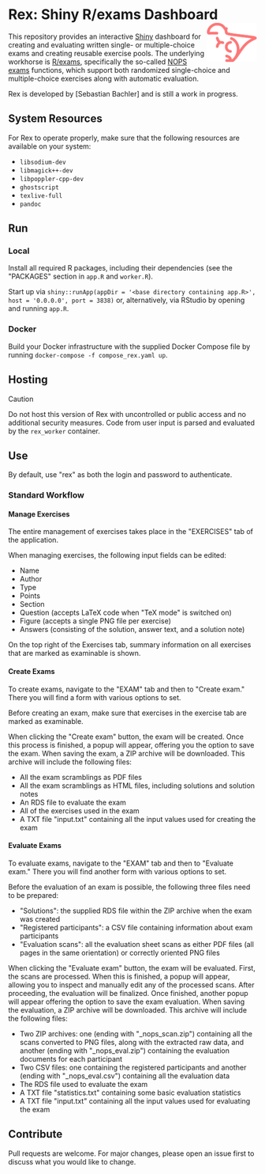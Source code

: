# Rex: Shiny R/exams Dashboard <img src="https://raw.githubusercontent.com/guesswho1234/Rex/main/www/logo.svg" align="right" alt="Rex logo" width="20%" />

This repository provides an interactive [Shiny](https://shiny.posit.co/) dashboard for creating and evaluating written single- or multiple-choice exams and creating reusable exercise pools. The underlying workhorse is [R/exams](https://www.R-exams.org/), specifically the so-called [NOPS exams](https://www.R-exams.org/tutorials/exams2nops/) functions, which support both randomized single-choice and multiple-choice exercises along with automatic evaluation.

Rex is developed by [Sebastian Bachler] and is still a work in progress.

## System Resources

For Rex to operate properly, make sure that the following resources are available on your system:

- `libsodium-dev`
- `libmagick++-dev`
- `libpoppler-cpp-dev`
- `ghostscript`
- `texlive-full`
- `pandoc`

## Run

### Local

Install all required R packages, including their dependencies (see the "PACKAGES" section in `app.R` and `worker.R`).

Start up via `shiny::runApp(appDir = '<base directory containing app.R>', host = '0.0.0.0', port = 3838)` or, alternatively, via RStudio by opening and running `app.R`.

### Docker

Build your Docker infrastructure with the supplied Docker Compose file by running `docker-compose -f compose_rex.yaml up`.

## Hosting

> [!CAUTION]
> Do not host this version of Rex with uncontrolled or public access and no additional security measures.
> Code from user input is parsed and evaluated by the `rex_worker` container.

## Use

By default, use "rex" as both the login and password to authenticate.

### Standard Workflow

#### Manage Exercises

The entire management of exercises takes place in the "EXERCISES" tab of the application.

When managing exercises, the following input fields can be edited:
- Name
- Author
- Type
- Points
- Section
- Question (accepts LaTeX code when "TeX mode" is switched on)
- Figure (accepts a single PNG file per exercise)
- Answers (consisting of the solution, answer text, and a solution note)

On the top right of the Exercises tab, summary information on all exercises that are marked as examinable is shown.

#### Create Exams

To create exams, navigate to the "EXAM" tab and then to "Create exam." There you will find a form with various options to set.

Before creating an exam, make sure that exercises in the exercise tab are marked as examinable.

When clicking the "Create exam" button, the exam will be created. Once this process is finished, a popup will appear, offering you the option to save the exam. When saving the exam, a ZIP archive will be downloaded. This archive will include the following files:
- All the exam scramblings as PDF files
- All the exam scramblings as HTML files, including solutions and solution notes
- An RDS file to evaluate the exam
- All of the exercises used in the exam
- A TXT file "input.txt" containing all the input values used for creating the exam

#### Evaluate Exams

To evaluate exams, navigate to the "EXAM" tab and then to "Evaluate exam." There you will find another form with various options to set.

Before the evaluation of an exam is possible, the following three files need to be prepared:
- "Solutions": the supplied RDS file within the ZIP archive when the exam was created
- "Registered participants": a CSV file containing information about exam participants
- "Evaluation scans": all the evaluation sheet scans as either PDF files (all pages in the same orientation) or correctly oriented PNG files

When clicking the "Evaluate exam" button, the exam will be evaluated. First, the scans are processed. When this is finished, a popup will appear, allowing you to inspect and manually edit any of the processed scans. After proceeding, the evaluation will be finalized. Once finished, another popup will appear offering the option to save the exam evaluation. When saving the evaluation, a ZIP archive will be downloaded. This archive will include the following files:
- Two ZIP archives: one (ending with "_nops_scan.zip") containing all the scans converted to PNG files, along with the extracted raw data, and another (ending with "_nops_eval.zip") containing the evaluation documents for each participant
- Two CSV files: one containing the registered participants and another (ending with "_nops_eval.csv") containing all the evaluation data
- The RDS file used to evaluate the exam
- A TXT file "statistics.txt" containing some basic evaluation statistics
- A TXT file "input.txt" containing all the input values used for evaluating the exam

## Contribute

Pull requests are welcome. For major changes, please open an issue first to discuss what you would like to change.

